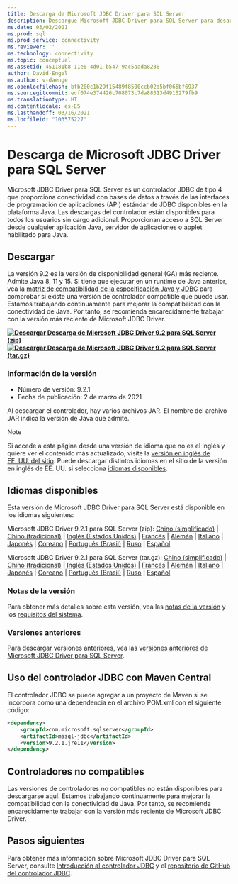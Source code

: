 ```yaml
---
title: Descarga de Microsoft JDBC Driver para SQL Server
description: Descargue Microsoft JDBC Driver para SQL Server para desarrollar aplicaciones Java que se conectan a SQL Server y Azure SQL Database.
ms.date: 03/02/2021
ms.prod: sql
ms.prod_service: connectivity
ms.reviewer: ''
ms.technology: connectivity
ms.topic: conceptual
ms.assetid: 451181b8-11e6-4d01-b547-9ac5aada8238
author: David-Engel
ms.author: v-daenge
ms.openlocfilehash: bfb200c1b29f15489f8500ccb02d5bf066bf6937
ms.sourcegitcommit: ecf074e374426c708073c7da88313d4915279fb9
ms.translationtype: HT
ms.contentlocale: es-ES
ms.lasthandoff: 03/16/2021
ms.locfileid: "103575227"
---
```

# <a name="download-microsoft-jdbc-driver-for-sql-server"></a>Descarga de Microsoft JDBC Driver para SQL Server

Microsoft JDBC Driver para SQL Server es un controlador JDBC de tipo 4 que proporciona conectividad con bases de datos a través de las interfaces de programación de aplicaciones (API) estándar de JDBC disponibles en la plataforma Java. Las descargas del controlador están disponibles para todos los usuarios sin cargo adicional. Proporcionan acceso a SQL Server desde cualquier aplicación Java, servidor de aplicaciones o applet habilitado para Java.

## <a name="download"></a>Descargar

La versión 9.2 es la versión de disponibilidad general (GA) más reciente. Admite Java 8, 11 y 15. Si tiene que ejecutar en un runtime de Java anterior, vea la [matriz de compatibilidad de la especificación Java y JDBC](microsoft-jdbc-driver-for-sql-server-support-matrix.md#java-and-jdbc-specification-support) para comprobar si existe una versión de controlador compatible que puede usar. Estamos trabajando continuamente para mejorar la compatibilidad con la conectividad de Java. Por tanto, se recomienda encarecidamente trabajar con la versión más reciente de Microsoft JDBC Driver.

**[![Descargar](../../ssms/media/download-icon.png) Descarga de Microsoft JDBC Driver 9.2 para SQL Server (zip)](https://go.microsoft.com/fwlink/?linkid=2155948)**  
**[![Descargar](../../ssms/media/download-icon.png) Descarga de Microsoft JDBC Driver 9.2 para SQL Server (tar.gz)](https://go.microsoft.com/fwlink/?linkid=2155949)**  

### <a name="version-information"></a>Información de la versión

- Número de versión: 9.2.1
- Fecha de publicación: 2 de marzo de 2021

Al descargar el controlador, hay varios archivos JAR. El nombre del archivo JAR indica la versión de Java que admite.

> [!Note]
> Si accede a esta página desde una versión de idioma que no es el inglés y quiere ver el contenido más actualizado, visite la [versión en inglés de EE. UU. del sitio](https://aka.ms/downloadmssqljdbcenglish). Puede descargar distintos idiomas en el sitio de la versión en inglés de EE. UU. si selecciona [idiomas disponibles](#available-languages).

## <a name="available-languages"></a>Idiomas disponibles

Esta versión de Microsoft JDBC Driver para SQL Server está disponible en los idiomas siguientes:

Microsoft JDBC Driver 9.2.1 para SQL Server (zip): [Chino (simplificado)](https://go.microsoft.com/fwlink/?linkid=2155948&clcid=0x804) | [Chino (tradicional)](https://go.microsoft.com/fwlink/?linkid=2155948&clcid=0x404) | [Inglés (Estados Unidos)](https://go.microsoft.com/fwlink/?linkid=2155948&clcid=0x409) | [Francés](https://go.microsoft.com/fwlink/?linkid=2155948&clcid=0x40c) | [Alemán](https://go.microsoft.com/fwlink/?linkid=2155948&clcid=0x407) | [Italiano](https://go.microsoft.com/fwlink/?linkid=2155948&clcid=0x410) | [Japonés](https://go.microsoft.com/fwlink/?linkid=2155948&clcid=0x411) | [Coreano](https://go.microsoft.com/fwlink/?linkid=2155948&clcid=0x412) | [Portugués (Brasil)](https://go.microsoft.com/fwlink/?linkid=2155948&clcid=0x416) | [Ruso](https://go.microsoft.com/fwlink/?linkid=2155948&clcid=0x419) | [Español](https://go.microsoft.com/fwlink/?linkid=2155948&clcid=0x40a)

Microsoft JDBC Driver 9.2.1 para SQL Server (tar.gz): [Chino (simplificado)](https://go.microsoft.com/fwlink/?linkid=2155949&clcid=0x804) | [Chino (tradicional)](https://go.microsoft.com/fwlink/?linkid=2155949&clcid=0x404) | [Inglés (Estados Unidos)](https://go.microsoft.com/fwlink/?linkid=2155949&clcid=0x409) | [Francés](https://go.microsoft.com/fwlink/?linkid=2155949&clcid=0x40c) | [Alemán](https://go.microsoft.com/fwlink/?linkid=2155949&clcid=0x407) | [Italiano](https://go.microsoft.com/fwlink/?linkid=2155949&clcid=0x410) | [Japonés](https://go.microsoft.com/fwlink/?linkid=2155949&clcid=0x411) | [Coreano](https://go.microsoft.com/fwlink/?linkid=2155949&clcid=0x412) | [Portugués (Brasil)](https://go.microsoft.com/fwlink/?linkid=2155949&clcid=0x416) | [Ruso](https://go.microsoft.com/fwlink/?linkid=2155949&clcid=0x419) | [Español](https://go.microsoft.com/fwlink/?linkid=2155949&clcid=0x40a)

### <a name="release-notes"></a>Notas de la versión

Para obtener más detalles sobre esta versión, vea las [notas de la versión](release-notes-for-the-jdbc-driver.md) y los [requisitos del sistema](system-requirements-for-the-jdbc-driver.md).

### <a name="previous-releases"></a>Versiones anteriores

Para descargar versiones anteriores, vea las [versiones anteriores de Microsoft JDBC Driver para SQL Server](release-notes-for-the-jdbc-driver.md#previous-releases).

## <a name="using-the-jdbc-driver-with-maven-central"></a>Uso del controlador JDBC con Maven Central

El controlador JDBC se puede agregar a un proyecto de Maven si se incorpora como una dependencia en el archivo POM.xml con el siguiente código:

```xml
<dependency>
    <groupId>com.microsoft.sqlserver</groupId>
    <artifactId>mssql-jdbc</artifactId>
    <version>9.2.1.jre11</version>
</dependency>
```  

## <a name="unsupported-drivers"></a>Controladores no compatibles

Las versiones de controladores no compatibles no están disponibles para descargarse aquí. Estamos trabajando continuamente para mejorar la compatibilidad con la conectividad de Java. Por tanto, se recomienda encarecidamente trabajar con la versión más reciente de Microsoft JDBC Driver.  
  
## <a name="next-steps"></a>Pasos siguientes

Para obtener más información sobre Microsoft JDBC Driver para SQL Server, consulte [Introducción al controlador JDBC](overview-of-the-jdbc-driver.md) y el [repositorio de GitHub del controlador JDBC](https://github.com/microsoft/mssql-jdbc/blob/dev/README.md).
